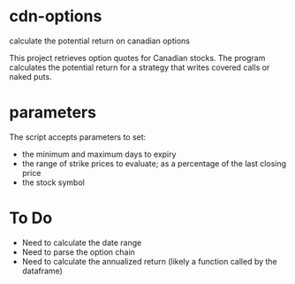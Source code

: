 # cdn-options
calculate the potential return on canadian options

This project retrieves option quotes for Canadian stocks.
The program calculates the potential return for a strategy
that writes covered calls or naked puts.

# parameters

The script accepts parameters to set:
- the minimum and maximum days to expiry
- the range of strike prices to evaluate; as a percentage of the last closing price
- the stock symbol

# To Do

- Need to calculate the date range
- Need to parse the option chain
- Need to calculate the annualized return (likely a function called by the dataframe)
